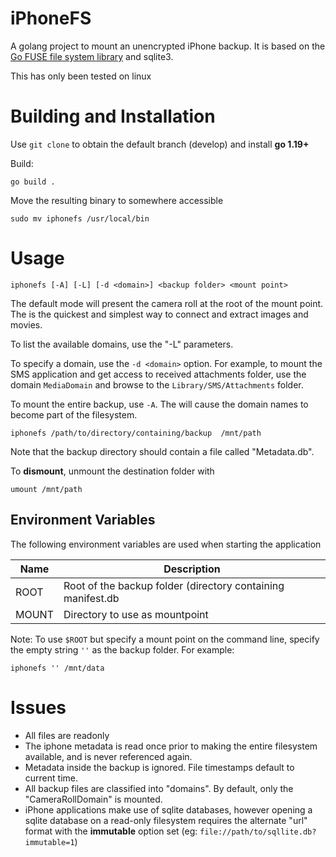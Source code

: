 # iPhoneFS

A golang project to mount an unencrypted iPhone backup. It is based on the [Go FUSE file system library](https://bazil.org/fuse/) and sqlite3.

This has only been tested on linux

# Building and Installation

Use `git clone` to obtain the default branch (develop) and install __go 1.19+__

Build:

```
go build .
```

Move the resulting binary to somewhere accessible

```
sudo mv iphonefs /usr/local/bin
```

# Usage

```
iphonefs [-A] [-L] [-d <domain>] <backup folder> <mount point>
```

The default mode will present the camera roll at the root of the mount point.  The is the quickest and simplest way to connect and extract images and movies.

To list the available domains, use the "-L" parameters.

To specify a domain, use the `-d <domain>` option. For example, to mount the SMS application and get access to received attachments folder, use the domain `MediaDomain` and browse to the `Library/SMS/Attachments` folder.

To mount the entire backup, use `-A`.  The will cause the domain names to become part of the filesystem.


```
iphonefs /path/to/directory/containing/backup  /mnt/path
```

Note that the backup directory should contain a file called "Metadata.db".

To __dismount__, unmount the destination folder with

```
umount /mnt/path

```

## Environment Variables

The following environment variables are used when starting the application

Name|Description
---|---
ROOT|Root of the backup folder (directory containing manifest.db
MOUNT|Directory to use as mountpoint

Note: To use `$ROOT` but specify a mount point on the command line, specify the empty string `''` as the backup folder.
For example:
```
iphonefs '' /mnt/data
```


# Issues

- All files are readonly
- The iphone metadata is read once prior to making the entire filesystem available, and is never referenced again.
- Metadata inside the backup is ignored.  File timestamps default to current time.
- All backup files are classified into "domains".  By default, only the "CameraRollDomain" is mounted.
- iPhone applications make use of sqlite databases, however opening a sqlite database on a read-only filesystem requires the alternate "url" format with the __immutable__ option set (eg: `file://path/to/sqllite.db?immutable=1`)

